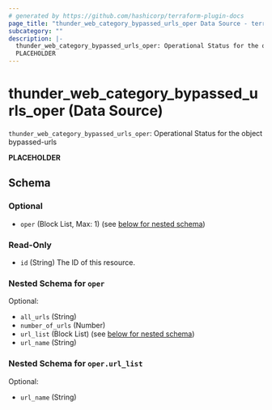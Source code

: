 ```yaml
---
# generated by https://github.com/hashicorp/terraform-plugin-docs
page_title: "thunder_web_category_bypassed_urls_oper Data Source - terraform-provider-thunder"
subcategory: ""
description: |-
  thunder_web_category_bypassed_urls_oper: Operational Status for the object bypassed-urls
  PLACEHOLDER
---
```


# thunder_web_category_bypassed_urls_oper (Data Source)

`thunder_web_category_bypassed_urls_oper`: Operational Status for the object bypassed-urls

__PLACEHOLDER__



<!-- schema generated by tfplugindocs -->
## Schema

### Optional

- `oper` (Block List, Max: 1) (see [below for nested schema](#nestedblock--oper))

### Read-Only

- `id` (String) The ID of this resource.

<a id="nestedblock--oper"></a>
### Nested Schema for `oper`

Optional:

- `all_urls` (String)
- `number_of_urls` (Number)
- `url_list` (Block List) (see [below for nested schema](#nestedblock--oper--url_list))
- `url_name` (String)

<a id="nestedblock--oper--url_list"></a>
### Nested Schema for `oper.url_list`

Optional:

- `url_name` (String)


